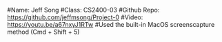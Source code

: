 #Name: Jeff Song
#Class: CS2400-03
#Github Repo: https://github.com/jeffmsong/Project-0
#Video: https://youtu.be/a67nxyJ1RTw
#Used the built-in MacOS screenscapture method (Cmd + Shift + 5)
